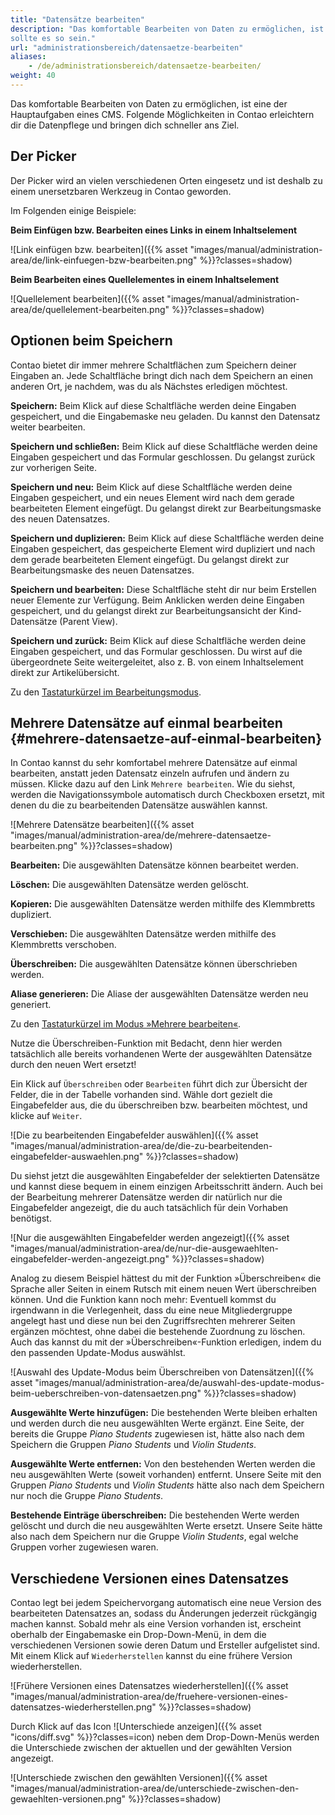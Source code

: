 ```yaml
---
title: "Datensätze bearbeiten"
description: "Das komfortable Bearbeiten von Daten zu ermöglichen, ist eine der Hauptaufgaben eines CMS – zumindest 
sollte es so sein."
url: "administrationsbereich/datensaetze-bearbeiten"
aliases:
    - /de/administrationsbereich/datensaetze-bearbeiten/
weight: 40
---
```


Das komfortable Bearbeiten von Daten zu ermöglichen, ist eine der Hauptaufgaben eines CMS. Folgende Möglichkeiten in 
Contao erleichtern dir die Datenpflege und bringen dich schneller ans Ziel.


## Der Picker

Der Picker wird an vielen verschiedenen Orten eingesetz und ist deshalb zu einem unersetzbaren Werkzeug in Contao 
geworden.

Im Folgenden einige Beispiele:

**Beim Einfügen bzw. Bearbeiten eines Links in einem Inhaltselement**

![Link einfügen bzw. bearbeiten]({{% asset "images/manual/administration-area/de/link-einfuegen-bzw-bearbeiten.png" %}}?classes=shadow)

**Beim Bearbeiten eines Quellelementes in einem Inhaltselement**

![Quellelement bearbeiten]({{% asset "images/manual/administration-area/de/quellelement-bearbeiten.png" %}}?classes=shadow)


## Optionen beim Speichern

Contao bietet dir immer mehrere Schaltflächen zum Speichern deiner Eingaben an. Jede Schaltfläche bringt dich nach dem 
Speichern an einen anderen Ort, je nachdem, was du als Nächstes erledigen möchtest.

**Speichern:** Beim Klick auf diese Schaltfläche werden deine Eingaben gespeichert, und die Eingabemaske neu geladen. 
Du kannst den Datensatz weiter bearbeiten.

**Speichern und schließen:** Beim Klick auf diese Schaltfläche werden deine Eingaben gespeichert und das Formular 
geschlossen. Du gelangst zurück zur vorherigen Seite.

**Speichern und neu:** Beim Klick auf diese Schaltfläche werden deine Eingaben gespeichert, und ein neues Element wird 
nach dem gerade bearbeiteten Element eingefügt. Du gelangst direkt zur Bearbeitungsmaske des neuen Datensatzes.

**Speichern und duplizieren:** Beim Klick auf diese Schaltfläche werden deine Eingaben gespeichert, das 
gespeicherte Element wird dupliziert und nach dem gerade bearbeiteten Element eingefügt. Du gelangst direkt zur 
Bearbeitungsmaske des neuen Datensatzes.

**Speichern und bearbeiten:** Diese Schaltfläche steht dir nur beim Erstellen neuer Elemente zur Verfügung. Beim 
Anklicken werden deine Eingaben gespeichert, und du gelangst direkt zur Bearbeitungsansicht der Kind-Datensätze 
(Parent View).

**Speichern und zurück:** Beim Klick auf diese Schaltfläche werden deine Eingaben gespeichert, und das Formular 
geschlossen. Du wirst auf die übergeordnete Seite weitergeleitet, also z. B. von einem Inhaltselement direkt zur 
Artikelübersicht.

Zu den [Tastaturkürzel im Bearbeitungsmodus](../backend-tastaturkuerzel/#tastaturkuerzel-im-bearbeitungsmodus).


## Mehrere Datensätze auf einmal bearbeiten {#mehrere-datensaetze-auf-einmal-bearbeiten}

In Contao kannst du sehr komfortabel mehrere Datensätze auf einmal bearbeiten, anstatt jeden Datensatz einzeln aufrufen 
und ändern zu müssen. Klicke dazu auf den Link `Mehrere bearbeiten`. Wie du siehst, werden die Navigationssymbole
automatisch durch Checkboxen ersetzt, mit denen du die zu bearbeitenden Datensätze auswählen kannst.

![Mehrere Datensätze bearbeiten]({{% asset "images/manual/administration-area/de/mehrere-datensaetze-bearbeiten.png" %}}?classes=shadow)

**Bearbeiten:** Die ausgewählten Datensätze können bearbeitet werden.

**Löschen:** Die ausgewählten Datensätze werden gelöscht.

**Kopieren:** Die ausgewählten Datensätze werden mithilfe des Klemmbretts dupliziert.

**Verschieben:** Die ausgewählten Datensätze werden mithilfe des Klemmbretts verschoben.

**Überschreiben:** Die ausgewählten Datensätze können überschrieben werden.

**Aliase generieren:** Die Aliase der ausgewählten Datensätze werden neu generiert.

Zu den [Tastaturkürzel im Modus »Mehrere bearbeiten«](../backend-tastaturkuerzel/#tastaturkuerzel-im-modus-mehrere-bearbeiten).

Nutze die Überschreiben-Funktion mit Bedacht, denn hier werden tatsächlich alle bereits vorhandenen Werte der 
ausgewählten Datensätze durch den neuen Wert ersetzt!

Ein Klick auf `Überschreiben` oder `Bearbeiten` führt dich zur Übersicht der Felder, die in der Tabelle vorhanden sind. 
Wähle dort gezielt die Eingabefelder aus, die du überschreiben bzw. bearbeiten möchtest, und klicke auf `Weiter`.

![Die zu bearbeitenden Eingabefelder auswählen]({{% asset "images/manual/administration-area/de/die-zu-bearbeitenden-eingabefelder-auswaehlen.png" %}}?classes=shadow)

Du siehst jetzt die ausgewählten Eingabefelder der selektierten Datensätze und kannst diese bequem in einem einzigen 
Arbeitsschritt ändern. Auch bei der Bearbeitung mehrerer Datensätze werden dir natürlich nur die Eingabefelder 
angezeigt, die du auch tatsächlich für dein Vorhaben benötigst.

![Nur die ausgewählten Eingabefelder werden angezeigt]({{% asset "images/manual/administration-area/de/nur-die-ausgewaehlten-eingabefelder-werden-angezeigt.png" %}}?classes=shadow)

Analog zu diesem Beispiel hättest du mit der Funktion »Überschreiben« die Sprache aller Seiten in einem Rutsch mit
einem neuen Wert überschreiben können. Und die Funktion kann noch mehr: Eventuell kommst du irgendwann in die
Verlegenheit, dass du eine neue Mitgliedergruppe angelegt hast und diese nun bei den Zugriffsrechten mehrerer Seiten
ergänzen möchtest, ohne dabei die bestehende Zuordnung zu löschen. Auch das kannst du mit der »Überschreiben«-Funktion 
erledigen, indem du den passenden Update-Modus auswählst.

![Auswahl des Update-Modus beim Überschreiben von Datensätzen]({{% asset "images/manual/administration-area/de/auswahl-des-update-modus-beim-ueberschreiben-von-datensaetzen.png" %}}?classes=shadow)

**Ausgewählte Werte hinzufügen:** Die bestehenden Werte bleiben erhalten und werden durch die neu ausgewählten Werte 
ergänzt. Eine Seite, der bereits die Gruppe *Piano Students* zugewiesen ist, hätte also nach dem Speichern die Gruppen 
*Piano Students* und *Violin Students*.

**Ausgewählte Werte entfernen:** Von den bestehenden Werten werden die neu ausgewählten Werte (soweit vorhanden) 
entfernt. Unsere Seite mit den Gruppen *Piano Students* und *Violin Students* hätte also nach dem Speichern nur noch 
die Gruppe *Piano Students*.

**Bestehende Einträge überschreiben:** Die bestehenden Werte werden gelöscht und durch die neu ausgewählten Werte 
ersetzt. Unsere Seite hätte also nach dem Speichern nur die Gruppe *Violin Students*, egal welche Gruppen vorher 
zugewiesen waren.


## Verschiedene Versionen eines Datensatzes

Contao legt bei jedem Speichervorgang automatisch eine neue Version des bearbeiteten Datensatzes an, sodass du 
Änderungen jederzeit rückgängig machen kannst. Sobald mehr als eine Version vorhanden ist, erscheint oberhalb der 
Eingabemaske ein Drop-Down-Menü, in dem die verschiedenen Versionen sowie deren Datum und Ersteller aufgelistet
sind. Mit einem Klick auf `Wiederherstellen` kannst du eine frühere Version wiederherstellen.

![Frühere Versionen eines Datensatzes wiederherstellen]({{% asset "images/manual/administration-area/de/fruehere-versionen-eines-datensatzes-wiederherstellen.png" %}}?classes=shadow)

Durch Klick auf das Icon ![Unterschiede anzeigen]({{% asset "icons/diff.svg" %}}?classes=icon) neben dem Drop-Down-Menüs werden 
die Unterschiede zwischen der aktuellen und der gewählten Version angezeigt.

![Unterschiede zwischen den gewählten Versionen]({{% asset "images/manual/administration-area/de/unterschiede-zwischen-den-gewaehlten-versionen.png" %}}?classes=shadow)
